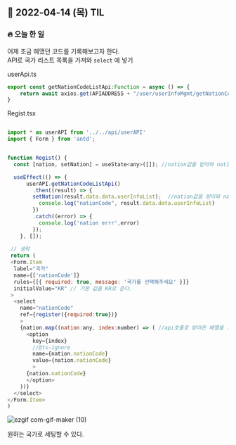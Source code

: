 ## 📆 2022-04-14 (목) TIL

### 🔥 오늘 한 일 <br>

어제 조금 헤맸던 코드를 기록해보고자 한다.   
API로 국가 리스트 목록을 가져와 
```select``` 에 넣기   

userApi.ts
```js
export const getNationCodeListApi:Function = async () => {
    return await axios.get(APIADDRESS + "/user/userInfoMgmt/getNationCodeList");
}
```

Regist.tsx
```js

import * as userAPI from '../../api/userAPI'
import { Form } from 'antd';


function Regist() {
  const [nation, setNation] = useState<any>([]); //nation값을 받아와 nation배열에 세팅

  useEffect(() => {
      userAPI.getNationCodeListApi()
        .then((result) => {
        setNation(result.data.data.userInfoList);  //nation값을 받아와 nation배열에 세팅
          console.log("nationCode", result.data.data.userInfoList)
        })
        .catch((error) => {
          console.log('nation errr',error)
        });
    }, []);
    
 // 생략
 return (
 <Form.Item
  label="국가"
  name={['nationCode']}
  rules={[{ required: true, message: '국가를 선택해주세요' }]}
  initialValue="KR" // 기본 값을 KR로 준다.
 >
  <select  
    name="nationCode" 
    ref={register({required:true})}
    >
    {nation.map((nation:any, index:number) => ( //api호출로 받아온 배열을 .map으로 돌린다.
      <option 
        key={index} 
        //@ts-ignore
        name={nation.nationCode}
        value={nation.nationCode}
        >
      {nation.nationCode}
      </option>
    ))}
  </select>
</Form.Item>
)

```

![ezgif com-gif-maker (10)](https://user-images.githubusercontent.com/29091608/163303826-40258600-d900-43ab-afce-ad3cadacf730.gif)

원하는 국가로 세팅할 수 있다. 


